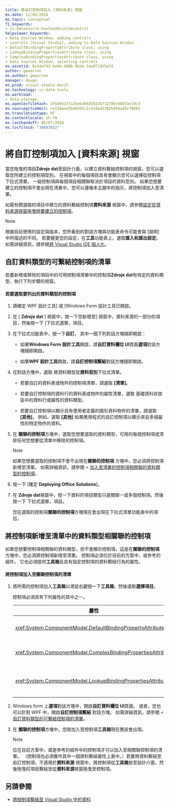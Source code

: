 ```yaml
---
title: 將自訂控制項加入 [資料來源] 視窗
ms.date: 11/04/2016
ms.topic: conceptual
f1_keywords:
- vs.datasource.howtoaddcustomcontrol
helpviewer_keywords:
- Data Sources Window, adding controls
- controls [Visual Studio], adding to Data Sources Window
- DefaultBindingPropertyAttribute class, using
- LookupBindingPropertiesAttribute class, using
- ComplexBindingPropertiesAttribute class, using
- Data Sources Window, selecting controls
ms.assetid: 8c43e7d2-ba94-4d9b-96de-3aa971955afd
author: gewarren
ms.author: gewarren
manager: douge
ms.prod: visual-studio-dev15
ms.technology: vs-data-tools
ms.workload:
- data-storage
ms.openlocfilehash: af6e0521fa2beb266d2022b73278bc6b07ae7dc3
ms.sourcegitcommit: ce154aee5b403d5c1c41da42302b896ad3cf8d82
ms.translationtype: MT
ms.contentlocale: zh-TW
ms.lasthandoff: 06/07/2018
ms.locfileid: "34843932"
---
```

# <a name="add-custom-controls-to-the-data-sources-window"></a>將自訂控制項加入 [資料來源] 視窗
當您拖曳的項目**Zdroje dat**至設計介面，以建立資料繫結控制項的視窗，您可以選取您所建立的控制項型別。 在視窗中的每個項目具有會顯示您可以選擇從控制項下拉式清單。 一組控制項與每個項目相關聯取決於項目的資料型別。 如果您想要建立的控制項不會出現在清單中，您可以遵循本主題中的指示，將控制項加入至清單。

 如需有關選取的項目中建立的資料繫結控制項**資料來源** 視窗中，請參閱[設定從資料來源視窗拖曳時要建立的控制項](../data-tools/set-the-control-to-be-created-when-dragging-from-the-data-sources-window.md)。

> [!NOTE]
>  根據目前使用的設定與版本，您所看到的對話方塊與功能表命令可能會與 [說明] 中所描述的不同。 若要變更您的設定，在**工具**功能表上，選取**匯入和匯出設定**。 如需詳細資訊，請參閱[將 Visual Studio IDE 個人化](../ide/personalizing-the-visual-studio-ide.md)。

##  <a name="customizinglist"></a> 自訂資料類型的可繫結控制項的清單
 若要新增或移除的項目中的可用控制項清單中的控制項**Zdroje dat**有特定的資料類型，執行下列步驟的視窗。

#### <a name="to-select-the-controls-to-be-listed-for-a-data-type"></a>若要選取要列出的資料類型的控制項

1.  請確定 WPF 設計工具] 或 [Windows Form 設計工具已開啟。

2.  在 [ **Zdroje dat** ] 視窗中，按一下您新增至] 視窗中，資料來源的一部分的項目，然後按一下 [下拉式選單，項目。

3.  在下拉式功能表中，按一下**自訂**。 其中一個下列對話方塊隨即開啟：

    -   如果**Windows Form 設計工具**開啟，請**自訂資料欄位 UI**頁面**選項**對話方塊隨即開啟。

    -   如果**WPF 設計工具**開啟，請**自訂控制項繫結**對話方塊隨即開啟。

4.  在對話方塊中，選取 將資料類型從**資料型別**下拉式清單。

    -   若要自訂的資料表或物件的控制項清單，請選取 **[清單]**。

    -   若要自訂控制項的資料行的資料表或物件的屬性清單，選取 基礎資料存放區中的資料行或屬性的資料類型。

    -   若要自訂控制項以顯示具有使用者定義的圖形資料物件的清單，請選取 **[其他]**。 例如，選取 **[其他]** 如果應用程式的自訂控制項以顯示來自多個屬性的特定物件的資料。

5.  在 **關聯的控制項**方塊中，選取您想要選取的資料類型，可用的每個控制項或清除任何您想要從清單中移除的控制項。

    > [!NOTE]
    >  如果您想要選取的控制項不會不出現在**關聯的控制項** 方塊中，您必須將控制項新增至清單。 如需詳細資訊，請參閱 <<c0> [ 加入至清單的控制項相關聯的資料類型的控制項](#addingcontrols)。

6.  按一下 [確定 **Deploying Office Solutions**]。

7.  在  **Zdroje dat**視窗中，按一下資料的項目類型只是關聯一或多個控制項，然後按一下 下拉式選單，項目。

     您在選取的控制項**關聯的控制項**方塊現在會出現在下拉式清單功能表中的項目。

##  <a name="addingcontrols"></a> 將控制項新增至清單中的資料類型相關聯的控制項
 如果您想要控制項相關聯的資料類型，但不會顯示控制項，這是在**關聯的控制項** 方塊中，您必須將控制項新增至清單。 控制項必須位於目前的方案中，或參考的組件。 它也必須提供**工具箱**且具有指定控制項的資料繫結行為的屬性。

#### <a name="to-add-controls-to-the-list-of-associated-controls"></a>將控制項加入至關聯控制項的清單

1.  將所需的控制項加入**工具箱**以滑鼠右鍵按一下**工具箱**，然後選取**選擇項目**。

     控制項必須具有下列屬性的其中之一。

    |屬性|描述|
    |---------------|-----------------|
    |<xref:System.ComponentModel.DefaultBindingPropertyAttribute>|實作簡單的控制項顯示資料，單一資料行 （或屬性） 的這個屬性，例如<xref:System.Windows.Forms.TextBox>。|
    |<xref:System.ComponentModel.ComplexBindingPropertiesAttribute>|實作這個屬性的控制項上，顯示清單 （或資料表） 的資料，例如<xref:System.Windows.Forms.DataGridView>。|
    |<xref:System.ComponentModel.LookupBindingPropertiesAttribute>|實作這個屬性的控制項上，顯示清單 （或資料表） 的資料，但是也需要呈現單一資料行或屬性，例如<xref:System.Windows.Forms.ComboBox>。|

2.  Windows form 上**選項**對話方塊中，開啟**自訂資料欄位 UI**頁面。 或者，您也可以針對 WPF 中，開啟**自訂控制項繫結** 對話方塊。 如需詳細資訊，請參閱 <<c0> [ 自訂資料類型的可繫結控制項的清單](#customizinglist)。

3.  在 **關聯的控制項**方塊中，您剛加入至控制項**工具箱**現在應該會出現。

    > [!NOTE]
    >  位在目前方案中，或是參考的組件中的控制項才可以加入至相關聯控制項的清單。 （控制項也必須實作其中一個資料繫結屬性上表中。）若要將資料繫結至自訂控制項，不適用於**資料來源** 視窗中，將控制項從**工具箱**放至設計介面，然後拖曳的項目繫結至從**資料來源**視窗拖曳至控制項。

## <a name="see-also"></a>另請參閱

- [將控制項繫結至 Visual Studio 中的資料](../data-tools/bind-controls-to-data-in-visual-studio.md)